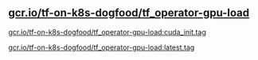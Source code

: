 
[gcr.io/tf-on-k8s-dogfood/tf_operator-gpu-load](https://hub.docker.com/r/anjia0532/tf-on-k8s-dogfood.tf_operator-gpu-load/tags/)
-----


[gcr.io/tf-on-k8s-dogfood/tf_operator-gpu-load:cuda_init.tag](https://hub.docker.com/r/anjia0532/tf-on-k8s-dogfood.tf_operator-gpu-load/tags/)


[gcr.io/tf-on-k8s-dogfood/tf_operator-gpu-load:latest.tag](https://hub.docker.com/r/anjia0532/tf-on-k8s-dogfood.tf_operator-gpu-load/tags/)


